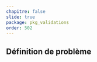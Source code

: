 ```yaml
---
chapitre: false
slide: true
package: pkg_validations
order: 502
---
```

<!-- new slide -->
## Définition de problème 